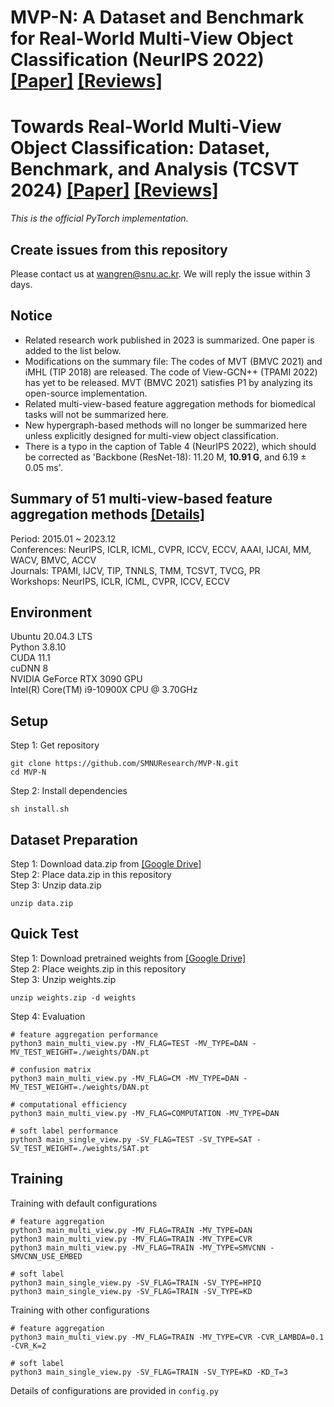 # MVP-N: A Dataset and Benchmark for Real-World Multi-View Object Classification (NeurIPS 2022) [[Paper]](https://proceedings.neurips.cc/paper_files/paper/2022/file/819b8452be7d6af1351d4c4f9cbdbd9b-Paper-Datasets_and_Benchmarks.pdf) [[Reviews]](https://openreview.net/forum?id=HYELrdRdJI)
# Towards Real-World Multi-View Object Classification: Dataset, Benchmark, and Analysis (TCSVT 2024) [[Paper]](https://ieeexplore.ieee.org/document/10416228) [[Reviews]](https://drive.google.com/file/d/1bElWM0qzlEPEwzTiON5HSXjo1j9WUixG/view?usp=sharing)
*This is the official PyTorch implementation.*
## Create issues from this repository
Please contact us at wangren@snu.ac.kr. We will reply the issue within 3 days.
## Notice
- Related research work published in 2023 is summarized. One paper is added to the list below.
- Modifications on the summary file: The codes of MVT (BMVC 2021) and iMHL (TIP 2018) are released. The code of View-GCN++ (TPAMI 2022) has yet to be released. MVT (BMVC 2021) satisfies P1 by analyzing its open-source implementation.
- Related multi-view-based feature aggregation methods for biomedical tasks will not be summarized here.
- New hypergraph-based methods will no longer be summarized here unless explicitly designed for multi-view object classification.
- There is a typo in the caption of Table 4 (NeurIPS 2022), which should be corrected as 'Backbone (ResNet-18): 11.20 M, **10.91 G**, and 6.19 ± 0.05 ms'.
## Summary of 51 multi-view-based feature aggregation methods [[Details]](https://drive.google.com/file/d/1Fm5LAgYxfP_2xqNYz8INy7J2Jz1JW3ZP/view?usp=sharing)
Period: 2015.01 ~ 2023.12  
Conferences: NeurIPS, ICLR, ICML, CVPR, ICCV, ECCV, AAAI, IJCAI, MM, WACV, BMVC, ACCV  
Journals: TPAMI, IJCV, TIP, TNNLS, TMM, TCSVT, TVCG, PR  
Workshops: NeurIPS, ICLR, ICML, CVPR, ICCV, ECCV  
## Environment
Ubuntu 20.04.3 LTS  
Python 3.8.10  
CUDA 11.1  
cuDNN 8  
NVIDIA GeForce RTX 3090 GPU  
Intel(R) Core(TM) i9-10900X CPU @ 3.70GHz  
## Setup
Step 1: Get repository  
```
git clone https://github.com/SMNUResearch/MVP-N.git
cd MVP-N
```
Step 2: Install dependencies  
```
sh install.sh
```
## Dataset Preparation
Step 1: Download data.zip from [[Google Drive]](https://drive.google.com/uc?export=download&id=1rbjFXLtXGYSsgFN2r9AZtWxOVHGF5jAS)  
Step 2: Place data.zip in this repository  
Step 3: Unzip data.zip  
```
unzip data.zip
```
## Quick Test
Step 1: Download pretrained weights from [[Google Drive]](https://drive.google.com/file/d/18VNrODK-cDxNpgYsm6DoYWvq7wSKM8pw/view?usp=sharing)  
Step 2: Place weights.zip in this repository  
Step 3: Unzip weights.zip  
```
unzip weights.zip -d weights
```
Step 4: Evaluation
```
# feature aggregation performance
python3 main_multi_view.py -MV_FLAG=TEST -MV_TYPE=DAN -MV_TEST_WEIGHT=./weights/DAN.pt

# confusion matrix
python3 main_multi_view.py -MV_FLAG=CM -MV_TYPE=DAN -MV_TEST_WEIGHT=./weights/DAN.pt

# computational efficiency
python3 main_multi_view.py -MV_FLAG=COMPUTATION -MV_TYPE=DAN

# soft label performance
python3 main_single_view.py -SV_FLAG=TEST -SV_TYPE=SAT -SV_TEST_WEIGHT=./weights/SAT.pt
```
## Training
Training with default configurations
```
# feature aggregation
python3 main_multi_view.py -MV_FLAG=TRAIN -MV_TYPE=DAN
python3 main_multi_view.py -MV_FLAG=TRAIN -MV_TYPE=CVR
python3 main_multi_view.py -MV_FLAG=TRAIN -MV_TYPE=SMVCNN -SMVCNN_USE_EMBED

# soft label
python3 main_single_view.py -SV_FLAG=TRAIN -SV_TYPE=HPIQ
python3 main_single_view.py -SV_FLAG=TRAIN -SV_TYPE=KD
```
Training with other configurations
```
# feature aggregation
python3 main_multi_view.py -MV_FLAG=TRAIN -MV_TYPE=CVR -CVR_LAMBDA=0.1 -CVR_K=2

# soft label
python3 main_single_view.py -SV_FLAG=TRAIN -SV_TYPE=KD -KD_T=3
```
Details of configurations are provided in `config.py`
